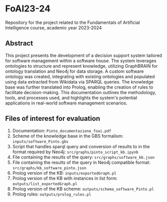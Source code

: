 # FoAI23-24
Repository for the project related to the Fundamentals of Artificial Intelligence course, academic year 2023-2024

## Abstract
This project presents the development of a decision support system tailored for software management within a software house. The system leverages ontologies to structure and represent knowledge, utilizing GraphBRAIN for ontology translation and Neo4j for data storage. A custom software ontology was created, integrating with existing ontologies and populated using data extracted from Wikidata via SPARQL queries. The knowledge base was further translated into Prolog, enabling the creation of rules to facilitate decision-making. This documentation outlines the methodology, tools, and processes used, and highlights the system's potential applications in real-world software management scenarios.

## Files of interest for evaluation
1. Documentation: `Pinto_documentazione_foai.pdf`
2. Scheme of the knowledge base in the GBS formalism: `inputs/software_Pinto.gbs`
3. Script that handles sparql query and conversion of results to in the format required by Neo4j: `src/graphs/pinto_script_kb.ipynb`
4. File containing the results of the query: `src/graphs/software_kb.json`
5. File containing the results of the query in Neo4j compatible format: `src/graphs/kb_software_pinto.json`
6. Prolog version of the KB: `inputs/exportedGraph.pl`
7. Prolog version of the KB with instances in list form: `outputs/list_exportedGraph.pl`
8. Prolog version of the KB scheme: `outputs/schema_software_Pinto.pl`
9. Prolog rules: `outputs/prolog_rules.pl`
